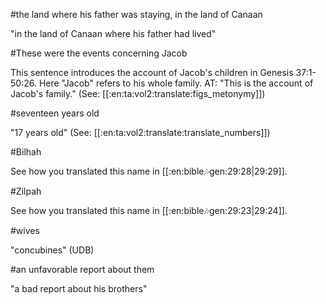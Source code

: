 #the land where his father was staying, in the land of Canaan

"in the land of Canaan where his father had lived"

#These were the events concerning Jacob

This sentence introduces the account of Jacob's children in Genesis 37:1-50:26. Here "Jacob" refers to his whole family. AT: "This is the account of Jacob's family." (See: [[:en:ta:vol2:translate:figs_metonymy]])

#seventeen years old

"17 years old" (See: [[:en:ta:vol2:translate:translate_numbers]])

#Bilhah

See how you translated this name in [[:en:bible:notes:gen:29:28|29:29]].

#Zilpah

See how you translated this name in [[:en:bible:notes:gen:29:23|29:24]].

#wives

"concubines" (UDB)

#an unfavorable report about them

"a bad report about his brothers"